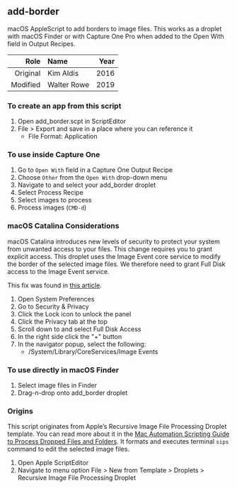 ## add-border

macOS AppleScript to add borders to image files. This works as a droplet with macOS Finder or with Capture One Pro when added to the Open With field in Output Recipes.

| Role | Name | Year |
| ---: | :--- | ---: |
| Original | Kim Aldis | 2016 |
| Modified | Walter Rowe | 2019 |

### To create an app from this script

1. Open add_border.scpt in ScriptEditor
2. File > Export and save in a place where you can reference it
	* File Format: Application

### To use inside Capture One

1. Go to `Open With` field in a Capture One Output Recipe
2. Choose `Other` from the `Open With` drop-down menu
3. Navigate to and select your add_border droplet
4. Select Process Recipe
5. Select images to process
6. Process images (`CMD-d`)

### macOS Catalina Considerations

macOS Catalina introduces new levels of security to protect your system from unwanted access to your files. This change requires you to grant explicit access. This droplet uses the Image Event core service to modify the border of the selected image files. We therefore need to grant Full Disk access to the Image Event service.

This fix was found in [this article](https://darjeelingsteve.com/articles/Fixing-%22Image-Events%22-AppleScripts-Broken-in-macOS-10.15-Catalina.html).

1. Open System Preferences
2. Go to Security & Privacy
3. Click the Lock icon to unlock the panel
4. Click the Privacy tab at the top
5. Scroll down to and select Full Disk Access
6. In the right side click the "+" button
7. In the navigator popup, select the following:
	* /System/Library/CoreServices/Image Events

### To use directly in macOS Finder

1. Select image files in Finder
2. Drag-n-drop onto add_border droplet

### Origins

This script originates from Apple’s Recursive Image File Processing Droplet template. You can read more about it in the [Mac Automation Scripting Guide to Process Dropped Files and Folders](https://developer.apple.com/library/content/documentation/LanguagesUtilities/Conceptual/MacAutomationScriptingGuide/ProcessDroppedFilesandFolders.html). It formats and executes terminal `sips` command to edit the selected image files.
1. Open Apple ScriptEditor
2. Navigate to menu option File > New from Template > Droplets > Recursive Image File Processing Droplet
